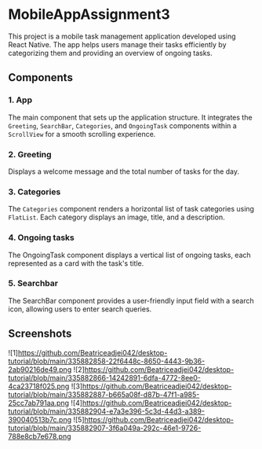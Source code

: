 # MobileAppAssignment3

This project is a mobile task management application developed using React Native. The app helps users manage their tasks efficiently by categorizing them and providing an overview of ongoing tasks.

## Components

### 1. **App**
The main component that sets up the application structure. It integrates the `Greeting`, `SearchBar`, `Categories`, and `OngoingTask` components within a `ScrollView` for a smooth scrolling experience.

### 2. **Greeting**
Displays a welcome message and the total number of tasks for the day.

### 3. **Categories**
The `Categories` component renders a horizontal list of task categories using `FlatList`. Each category displays an image, title, and a description.

### 4. **Ongoing tasks**
The OngoingTask component displays a vertical list of ongoing tasks, each represented as a card with the task's title.

### 5. **Searchbar**
The SearchBar component provides a user-friendly input field with a search icon, allowing users to enter search queries.

## Screenshots
![1]https://github.com/Beatriceadjei042/desktop-tutorial/blob/main/335882858-22f6448c-8650-4443-9b36-2ab90216de49.png
![2]https://github.com/Beatriceadjei042/desktop-tutorial/blob/main/335882866-14242891-6dfa-4772-8ee0-4ca23718f025.png
![3]https://github.com/Beatriceadjei042/desktop-tutorial/blob/main/335882887-b665a08f-d87b-47f1-a985-25cc7ab791aa.png
![4]https://github.com/Beatriceadjei042/desktop-tutorial/blob/main/335882904-e7a3e396-5c3d-44d3-a389-390040513b7c.png
![5]https://github.com/Beatriceadjei042/desktop-tutorial/blob/main/335882907-3f6a049a-292c-46e1-9726-788e8cb7e678.png